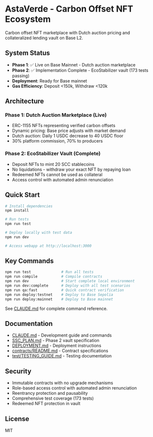 # AstaVerde - Carbon Offset NFT Ecosystem

Carbon offset NFT marketplace with Dutch auction pricing and collateralized lending vault on Base L2.

## System Status

- **Phase 1**: ✅ Live on Base Mainnet - Dutch auction marketplace
- **Phase 2**: ✅ Implementation Complete - EcoStabilizer vault (173 tests passing)
- **Deployment**: Ready for Base mainnet
- **Gas Efficiency**: Deposit <150k, Withdraw <120k

## Architecture

### Phase 1: Dutch Auction Marketplace (Live)

- ERC-1155 NFTs representing verified carbon offsets
- Dynamic pricing: Base price adjusts with market demand
- Dutch auction: Daily 1 USDC decrease to 40 USDC floor
- 30% platform commission, 70% to producers

### Phase 2: EcoStabilizer Vault (Complete)

- Deposit NFTs to mint 20 SCC stablecoins
- No liquidations - withdraw your exact NFT by repaying loan
- Redeemed NFTs cannot be used as collateral
- Access control with automated admin renunciation

## Quick Start

```bash
# Install dependencies
npm install

# Run tests
npm run test

# Deploy locally with test data
npm run dev

# Access webapp at http://localhost:3000
```

## Key Commands

```bash
npm run test              # Run all tests
npm run compile           # Compile contracts
npm run dev               # Start complete local environment
npm run dev:complete      # Deploy with all test scenarios
npm run qa:fast           # Quick contract verification
npm run deploy:testnet    # Deploy to Base Sepolia
npm run deploy:mainnet    # Deploy to Base mainnet
```

See [CLAUDE.md](CLAUDE.md) for complete command reference.

## Documentation

- [CLAUDE.md](CLAUDE.md) - Development guide and commands
- [SSC_PLAN.md](SSC_PLAN.md) - Phase 2 vault specification
- [DEPLOYMENT.md](DEPLOYMENT.md) - Deployment instructions
- [contracts/README.md](contracts/README.md) - Contract specifications
- [test/TESTING_GUIDE.md](test/TESTING_GUIDE.md) - Testing documentation

## Security

- Immutable contracts with no upgrade mechanisms
- Role-based access control with automated admin renunciation
- Reentrancy protection and pausability
- Comprehensive test coverage (173 tests)
- Redeemed NFT protection in vault

## License

MIT
